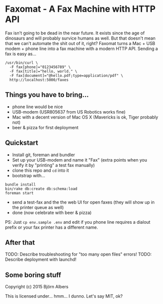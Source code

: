 # Faxomat - A Fax Machine with HTTP API

Fax isn't going to be dead in the near future.
It exists since the age of dinosaurs and will probably survice humans as well.
But that doesn't mean that we can't automate the shit out of it, right?
Faxomat turns a Mac + USB modem + phone line into a fax machine with a modern
HTTP API.
Sending a fax is easy as...

```
/usr/bin/curl \
  -F fax[phone]="0123456789" \
  -F fax[title]="hello, world." \
  -F fax[document]="@hello.pdf;type=application/pdf" \
  http://localhost:5000/faxes
```


## Things you have to bring...

- phone line would be nice
- USB-modem (USR805637 from US Robotics works fine)
- Mac with a decent version of Mac OS X (Mavericks is ok, Tiger probably not)
- beer & pizza for first deployment


## Quickstart

- Install git, foreman and bundler
- Set up your USB-modem and name it "Fax" (extra points when you verify it
  by "printing" a test fax manually)
- clone this repo and `cd` into it
- bootstrap with...

```
bundle install
bin/rake db:create db:schema:load
foreman start
```

- send a test-fax and the the web UI for open faxes (they will show up in the
  printer queue as well)
- done (now celebrate with beer & pizza)

PS: Just `cp env.sample .env` and edit if you phone line requires a dialout prefix or
your fax printer has a different name.


## After that

TODO: Describe troubleshooting for "too many open files" errors!
TODO: Describe deployment with launchd!


## Some boring stuff

Copyright (c) 2015 Björn Albers

This is licensed under... hmm... I dunno. Let's say MIT, ok?
